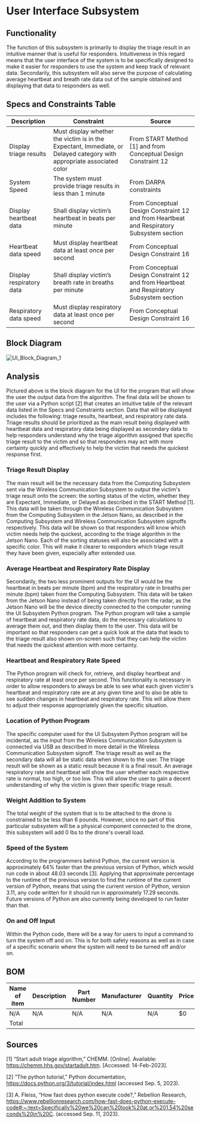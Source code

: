 # User Interface Subsystem

## Functionality

The function of this subsystem is primarily to display the triage result in an intuitive manner that is useful for responders. Intuitiveness in this regard means that the user interface of the system is to be specifically designed to make it easier for responders to use the system and keep track of relevant data. Secondarily, this subsystem will also serve the purpose of calculating average heartbeat and breath rate data out of the sample obtained and displaying that data to responders as well.

## Specs and Constraints Table

| Description | Constraint | Source |
|-------------|------------|--------|
| Display triage results | Must display whether the victim is in the Expectant, Immediate, or Delayed category with appropriate associated color | From START Method [1] and from Conceptual Design Constraint 12|
| System Speed | The system must provide triage results in less than 1 minute | From DARPA constraints |
| Display heartbeat data | Shall display victim’s heartbeat in beats per minute | From Conceptual Design Constraint 12 and from Heartbeat and Respiratory Subsystem section |
| Heartbeat data speed | Must display heartbeat data at least once per second | From Conceptual Design Constraint 16 |
| Display respiratory data | Shall display victim’s breath rate in breaths per minute | From Conceptual Design Constraint 12 and from Heartbeat and Respiratory Subsystem section |
| Respiratory data speed | Must display respiratory data at least once per second | From Conceptual Design Constraint 16 |

## Block Diagram
![UI_Block_Diagram_1](https://github.com/Michaelwwest98/DARPA-Drone-Triage-Sensing-System/blob/Michaelwwest98-ui-subsystem-signoff/Documentation/Images/UI_Block_Diagram_1.JPG)

## Analysis
Pictured above is the block diagram for the UI for the program that will show the user the output data from the algorithm. The final data will be shown to the user via a Python script [2] that creates an intuitive table of the relevant data listed in the Specs and Constraints section. Data that will be displayed includes the following: triage results, heartbeat, and respiratory rate data. Triage results should be prioritized as the main result being displayed with heartbeat data and respiratory data being displayed as secondary data to help responders understand why the triage algorithm assigned that specific triage result to the victim and so that responders may act with more certainty quickly and effectively to help the victim that needs the quickest response first.

### Triage Result Display
The main result will be the necessary data from the Computing Subsystem sent via the Wireless Communication Subsystem to output the victim's triage result onto the screen: the sorting status of the victim, whether they are Expectant, Immediate, or Delayed as described in the START Method [1]. This data will be taken through the Wireless Communication Subsystem from the Computing Subsystem in the Jetson Nano, as described in the Computing Subsystem and Wireless Communication Subsystem signoffs respectively. This data will be shown so that responders will know which victim needs help the quickest, according to the triage algorithm in the Jetson Nano. Each of the sorting statuses will also be associated with a specific color. This will make it clearer to responders which triage result they have been given, especially after extended use.

### Average Heartbeat and Respiratory Rate Display
Secondarily, the two less prominent outputs for the UI would be the heartbeat in beats per minute (bpm) and the respiratory rate in breaths per minute (bpm) taken from the Computing Subsystem. This data will be taken from the Jetson Nano instead of being taken directly from the radar, as the Jetson Nano will be the device directly connected to the computer running the UI Subsystem Python program. The Python program will take a sample of heartbeat and respiratory rate data, do the necessary calculations to average them out, and then display them to the user. This data will be important so that responders can get a quick look at the data that leads to the triage result also shown on-screen such that they can help the victim that needs the quickest attention with more certainty.

### Heartbeat and Respiratory Rate Speed
The Python program will check for, retrieve, and display heartbeat and respiratory rate at least once per second. This functionality is necessary in order to allow responders to always be able to see what each given victim's heartbeat and respiratory rate are at any given time and to also be able to see sudden changes in heartbeat and respiratory rate. This will allow them to adjust their response appropriately given the specific situation.

### Location of Python Program
The specific computer used for the UI Subsystem Python program will be incidental, as the input from the Wireless Communication Subsystem is connected via USB as described in more detail in the Wireless Communication Subsystem signoff. The triage result as well as the secondary data will all be static data when shown to the user. The triage result will be shown as a static result because it is a final result. An average respiratory rate and heartbeat will show the user whether each respective rate is normal, too high, or too low. This will allow the user to gain a decent understanding of why the victim is given their specific triage result.

### Weight Addition to System
The total weight of the system that is to be attached to the drone is constrained to be less than 6 pounds. However, since no part of this particular subsystem will be a physical component connected to the drone, this subsystem will add 0 lbs to the drone's overall load.

### Speed of the System
According to the programmers behind Python, the current version is approximately 64% faster than the previous version of Python, which would run code in about 48.03 seconds [3]. Applying that approximate percentage to the runtime of the previous version to find the runtime of the current version of Python, means that using the current version of Python, version 3.11, any code written for it should run in approximately 17.29 seconds. Future versions of Python are also currently being developed to run faster than that.

### On and Off Input
Within the Python code, there will be a way for users to input a command to turn the system off and on. This is for both safety reasons as well as in case of a specific scenario where the system will need to be turned off and/or on.

## BOM
| Name of item | Description | Part Number | Manufacturer | Quantity | Price | Total |
|--------------|-------------|-------------|--------------|----------|-------|-------|
| N/A | N/A | N/A | N/A | N/A | $0 | $0 |
|Total |  |  |  |  |  | $0 |

## Sources
[1] “Start adult triage algorithm,” CHEMM. [Online]. Available: https://chemm.hhs.gov/startadult.htm. [Accessed: 14-Feb-2023].

[2] “The python tutorial,” Python documentation, https://docs.python.org/3/tutorial/index.html (accessed Sep. 5, 2023). 

[3] A. Fleiss, “How fast does python execute code?,” Rebellion Research, https://www.rebellionresearch.com/how-fast-does-python-execute-code#:~:text=Specifically%20we%20can%20look%20at,or%201.54%20seconds%20in%20C. (accessed Sep. 11, 2023). 
